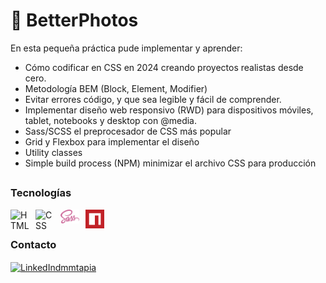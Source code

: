 # 👋 BetterPhotos

En esta pequeña práctica pude implementar y aprender:

- Cómo codificar en CSS en 2024 creando proyectos realistas desde cero.
- Metodología BEM (Block, Element, Modifier)
- Evitar errores código, y que sea legible y fácil de comprender.
- Implementar diseño web responsivo (RWD) para dispositivos móviles, tablet, notebooks y desktop con @media.
- Sass/SCSS el preprocesador de CSS más popular
- Grid y Flexbox para implementar el diseño
- Utility classes 
- Simple build process (NPM) minimizar el archivo CSS para producción

##

### Tecnologías
<a href="https://developer.mozilla.org/es/docs/Glossary/HTML5">
    <img align="left" alt="HTML" width="30px" style="padding-right:10px;" src="https://cdn.jsdelivr.net/gh/devicons/devicon/icons/html5/html5-plain.svg" />
</a>

<a href="https://developer.mozilla.org/es/docs/Web/CSS">
    <img align="left" alt="CSS" width="30px" style="padding-right:10px;" src="https://cdn.jsdelivr.net/gh/devicons/devicon/icons/css3/css3-plain.svg" />    
</a>

<a href="https://sass-lang.com/">
    <img align="left" alt="SASS" width="30px" style="padding-right:10px;" src="src/svg/sass.svg" />
</a>

<a href="https://www.npmjs.com/">
    <img align="left" alt="npm" width="30px" style="padding-right:10px;" src="src/svg/npm.svg" /> 
</a>


<br />

##

### Contacto

<a href="https://www.linkedin.com/in/dmmtapia/" target="blank">
 <img align="center" src="https://encrypted-tbn0.gstatic.com/images?q=tbn:ANd9GcS2Wb7G67EcR44qT3KQLlLzI1Fna_L2lPXfTI1sx8_z2w&s" alt="LinkedIndmmtapia" height="28px" width="28px" />
</a>
